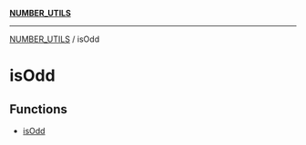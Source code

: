 [**NUMBER_UTILS**](../README.md)

***

[NUMBER_UTILS](../README.md) / isOdd

# isOdd

## Functions

- [isOdd](functions/isOdd.md)
